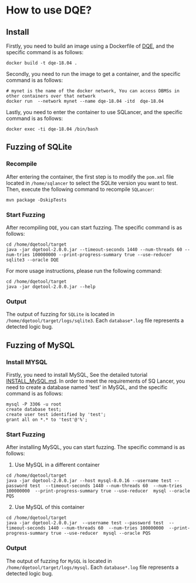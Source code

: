 # How to use DQE?

## Install
Firstly, you need to build an image using a Dockerfile of [DQE](https://github.com/tcse-iscas/dqetool), and the specific command is as follows:
```shell
docker build -t dqe-18.04 . 
```
Secondly, you need to run the image to get a container, and the specific command is as follows:
```shell
# mynet is the name of the docker network, You can access DBMSs in other containers over that network
docker run  --network mynet --name dqe-18.04 -itd  dqe-18.04
```
Lastly, you need to enter the container to use SQLancer, and the specific command is as follows:
```shell
docker exec -ti dqe-18.04 /bin/bash
```
## Fuzzing of SQLite

### Recompile
After entering the container, the first step is to modify the `pom.xml` file located in `/home/sqlancer` to select the SQLite version you want to test. Then, execute the following command to recompile `SQLancer`:
```shell
mvn package -DskipTests
```

### Start Fuzzing
After recompiling `DQE`, you can start fuzzing. The specific command is as follows:
```shell
cd /home/dqetool/target
java -jar dqetool-2.0.0.jar --timeout-seconds 1440 --num-threads 60 --num-tries 100000000 --print-progress-summary true --use-reducer sqlite3 --oracle DQE
```
For more usage instructions, please run the following command:
```shell
cd /home/dqetool/target
java -jar dqetool-2.0.0.jar --help
```

### Output
The output of fuzzing for `SQLite` is located in `/home/dqetool/target/logs/sqlite3`. Each `database*.log` file represents a detected logic bug.

## Fuzzing of MySQL

### Install MYSQL
Firstly, you need to install MySQL, See the detailed tutorial [INSTALL_MySQL.md](https://github.com/Reverie4u/OpenDBFuzz/blob/main/DBMSs/MySQL/INSTALL_MYSQL.md). In order to meet the requirements of SQ Lancer, you need to create a database named 'test' in MySQL, and the specific command is as follows:
```shell
mysql -P 3306 -u root
create database test;
create user test identified by 'test';
grant all on *.* to 'test'@'%';
```

### Start Fuzzing
After installing MySQL, you can start fuzzing. The specific command is as follows:
1. Use MySQL in a different container
```shell
cd /home/dqetool/target
java -jar dqetool-2.0.0.jar --host mysql-8.0.16 --username test --password test  --timeout-seconds 1440 --num-threads 60  --num-tries 100000000  --print-progress-summary true --use-reducer  mysql --oracle PQS
```
2. Use MySQL of this container
```shell
cd /home/dqetool/target
java -jar dqetool-2.0.0.jar  --username test --password test  --timeout-seconds 1440 --num-threads 60  --num-tries 100000000  --print-progress-summary true --use-reducer  mysql --oracle PQS
```
### Output
The output of fuzzing for `MySQL` is located in `/home/dqetool/target/logs/mysql`. Each `database*.log` file represents a detected logic bug.